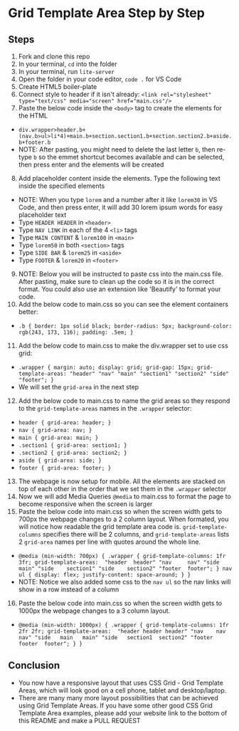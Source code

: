 # Grid Template Area Step by Step

## Steps
1. Fork and clone this repo
2. In your terminal, `cd` into the folder
3. In your terminal, run `lite-server`
4. Open the folder in your code editor, `code .` for VS Code
5. Create HTML5 boiler-plate
6. Connect style to header if it isn't already: `<link rel="stylesheet" type="text/css" media="screen" href="main.css"/>`
7. Paste the below code inside the `<body>` tag to create the elements for the HTML
* `div.wrapper>header.b+(nav.b>ul>li*4)+main.b+section.section1.b+section.section2.b+aside.b+footer.b`
* NOTE: After pasting, you might need to delete the last letter `b`, then re-type `b` so the emmet shortcut becomes available and can be selected, then press enter and the elements will be created
8. Add placeholder content inside the elements. Type the following text inside the specified elements
* NOTE: When you type `lorem` and a number after it like `lorem30` in VS Code, and then press enter, it will add 30 lorem ipsum words for easy placeholder text
* Type `HEADER HEADER` in `<header>`
* Type `NAV LINK` in each of the 4 `<li>` tags
* Type `MAIN CONTENT` & `lorem100` in `<main>`
* Type `lorem50` in both `<section>` tags
* Type `SIDE BAR` & `lorem25` in `<aside>`
* Type `FOOTER` & `lorem20` in `<footer>`
9. NOTE: Below you will be instructed to paste css into the main.css file. After pasting, make sure to clean up the code so it is in the correct format. You could also use an extension like 'Beautify' to format your code.
10. Add the below code to main.css so you can see the element containers better:
* `.b {
    border: 1px solid black;
    border-radius: 5px;
    background-color: rgb(243, 173, 116);
    padding: .5em;
}`
11. Add the below code to main.css to make the div.wrapper set to use css grid:
* `.wrapper {
    margin: auto;
    display: grid;
    grid-gap: 15px;
    grid-template-areas: "header" "nav" "main" "section1" "section2" "side" "footer";
}`
* We will set the `grid-area` in the next step
12. Add the below code to main.css to name the grid areas so they respond to the `grid-template-areas` names in the `.wrapper` selector:
* `header {
    grid-area: header;
}`
* `nav {
    grid-area: nav;
}`
* `main {
    grid-area: main;
}`
* `.section1 {
    grid-area: section1;
}`
* `.section2 {
    grid-area: section2;
}`
* `aside {
    grid-area: side;
}`
* `footer {
    grid-area: footer;
}`
13. The webpage is now setup for mobile. All the elements are stacked on top of each other in the order that we set them in the `.wrapper` selector
14. Now we will add Media Queries `@media` to main.css to format the page to become responsive when the screen is larger
15. Paste the below code into main.css so when the screen width gets to 700px the webpage changes to a 2 column layout. When formated, you will notice how readable the grid template area code is. `grid-template-columns` specifies there will be 2 columns, and `grid-template-areas` lists 2 `grid-area` names per line with quotes around the whole line.
* `@media (min-width: 700px) {
    .wrapper {
        grid-template-columns: 1fr 3fr;
        grid-template-areas: 
            "header  header"
            "nav     nav"
            "side    main"
            "side    section1"
            "side    section2"
            "footer  footer";
        }
        nav ul {
            display: flex;
            justify-content: space-around;
        }
    }`
* NOTE: Notice we also added some css to the `nav ul` so the nav links will show in a row instead of a column
16. Paste the below code into main.css so when the screen width gets to 1000px the webpage changes to a 3 column layout.
* `@media (min-width: 1000px) {
    .wrapper {
        grid-template-columns: 1fr 2fr 2fr;
        grid-template-areas: 
            "header header header"
            "nav    nav    nav"
            "side   main   main"
            "side   section1  section2"
            "footer footer  footer";
        }
    }`

## Conclusion
* You now have a responsive layout that uses CSS Grid - Grid Template Areas, which will look good on a cell phone, tablet and desktop/laptop.
* There are many many more layout possibilities that can be achieved using Grid Template Areas. If you have some other good CSS Grid Template Area examples, please add your website link to the bottom of this README and make a PULL REQUEST